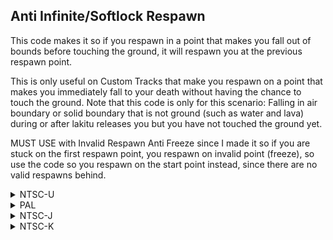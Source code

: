 ## Anti Infinite/Softlock Respawn

This code makes it so if you respawn in a point that makes you fall out of bounds before touching the ground, it will respawn you at the previous respawn point.

This is only useful on Custom Tracks that make you respawn on a point that makes you immediately fall to your death without having the chance to touch the ground. Note that this code is only for this scenario: Falling in air boundary or solid boundary that is not ground (such as water and lava) during or after lakitu releases you but you have not touched the ground yet.

MUST USE with Invalid Respawn Anti Freeze since I made it so if you are stuck on the first respawn point, you respawn on invalid point (freeze), so use the code so you respawn on the start point instead, since there are no valid respawns behind.

<details>
<summary>NTSC-U</summary>

```powerpc
C256EFE4 00000009
809B0004 80A40000
88A50010 80840004
8084000C 70846000
41820028 80838F70
80840010 80840004
8084000C 7C84282E
88A40021 38A5FFFF
70A5007F 98A40021
38800000 00000000
```
</details>

<details>
<summary>PAL</summary>

```powerpc
C2573E34 00000009
809B0004 80A40000
88A50010 80840004
8084000C 70846000
41820028 8083D3A0
80840010 80840004
8084000C 7C84282E
88A40021 38A5FFFF
70A5007F 98A40021
38800000 00000000
```
</details>

<details>
<summary>NTSC-J</summary>

```powerpc
C25737B4 00000009
809B0004 80A40000
88A50010 80840004
8084000C 70846000
41820028 8083CA0C
80840010 80840004
8084000C 7C84282E
88A40021 38A5FFFF
70A5007F 98A40021
38800000 00000000
```
</details>

<details>
<summary>NTSC-K</summary>

```powerpc
C2561E8C 00000009
809B0004 80A40000
88A50010 80840004
8084000C 70846000
41820028 8083BD70
80840010 80840004
8084000C 7C84282E
88A40021 38A5FFFF
70A5007F 98A40021
38800000 00000000
```
</details>